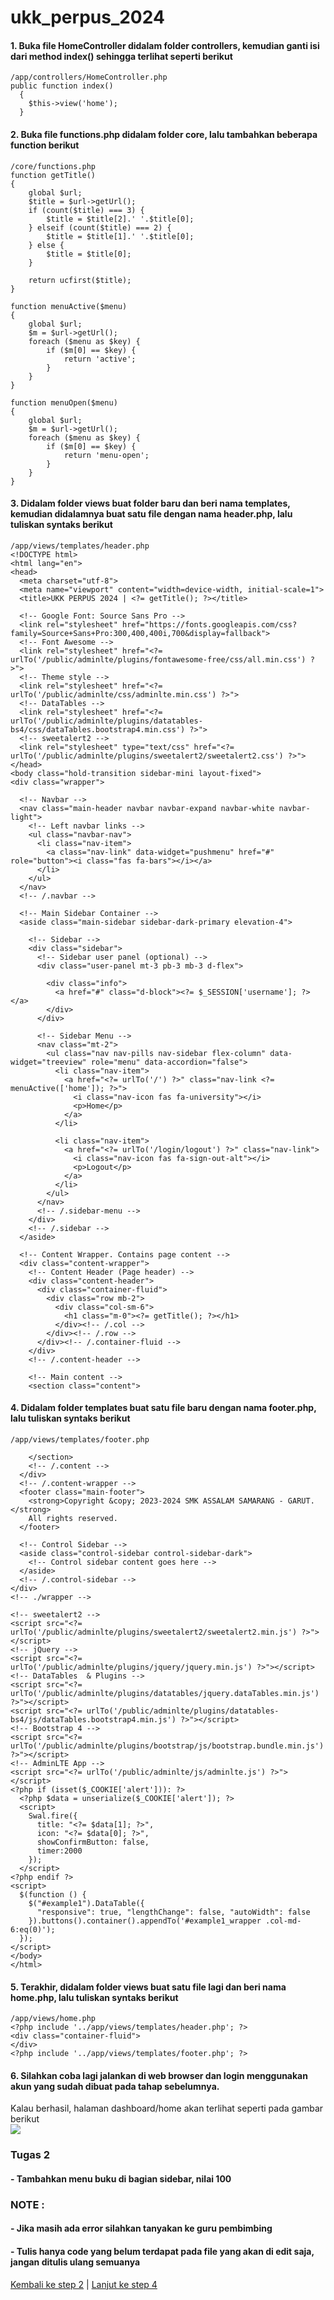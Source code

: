 # ukk_perpus_2024
#### 1. Buka file HomeController didalam folder controllers, kemudian ganti isi dari method index() sehingga terlihat seperti berikut
```
/app/controllers/HomeController.php
public function index()
  {
    $this->view('home');
  }
```
#### 2. Buka file functions.php didalam folder core, lalu tambahkan beberapa function berikut
```
/core/functions.php
function getTitle()
{
	global $url;
	$title = $url->getUrl();
	if (count($title) === 3) {
		$title = $title[2].' '.$title[0];
	} elseif (count($title) === 2) {
		$title = $title[1].' '.$title[0];
	} else {
		$title = $title[0];
	}

	return ucfirst($title);
}

function menuActive($menu)
{
	global $url;
	$m = $url->getUrl();
	foreach ($menu as $key) {
		if ($m[0] == $key) {
			return 'active';
		}
	}
}

function menuOpen($menu)
{
	global $url;
	$m = $url->getUrl();
	foreach ($menu as $key) {
		if ($m[0] == $key) {
			return 'menu-open';
		}
	}
}
```
#### 3. Didalam folder views buat folder baru dan beri nama templates, kemudian didalamnya buat satu file dengan nama header.php, lalu tuliskan syntaks berikut
```
/app/views/templates/header.php
<!DOCTYPE html>
<html lang="en">
<head>
  <meta charset="utf-8">
  <meta name="viewport" content="width=device-width, initial-scale=1">
  <title>UKK PERPUS 2024 | <?= getTitle(); ?></title>

  <!-- Google Font: Source Sans Pro -->
  <link rel="stylesheet" href="https://fonts.googleapis.com/css?family=Source+Sans+Pro:300,400,400i,700&display=fallback">
  <!-- Font Awesome -->
  <link rel="stylesheet" href="<?= urlTo('/public/adminlte/plugins/fontawesome-free/css/all.min.css') ?>">
  <!-- Theme style -->
  <link rel="stylesheet" href="<?= urlTo('/public/adminlte/css/adminlte.min.css') ?>">
  <!-- DataTables -->
  <link rel="stylesheet" href="<?= urlTo('/public/adminlte/plugins/datatables-bs4/css/dataTables.bootstrap4.min.css') ?>">
  <!-- sweetalert2 -->
  <link rel="stylesheet" type="text/css" href="<?= urlTo('/public/adminlte/plugins/sweetalert2/sweetalert2.css') ?>">
</head>
<body class="hold-transition sidebar-mini layout-fixed">
<div class="wrapper">

  <!-- Navbar -->
  <nav class="main-header navbar navbar-expand navbar-white navbar-light">
    <!-- Left navbar links -->
    <ul class="navbar-nav">
      <li class="nav-item">
        <a class="nav-link" data-widget="pushmenu" href="#" role="button"><i class="fas fa-bars"></i></a>
      </li>
    </ul>
  </nav>
  <!-- /.navbar -->

  <!-- Main Sidebar Container -->
  <aside class="main-sidebar sidebar-dark-primary elevation-4">

    <!-- Sidebar -->
    <div class="sidebar">
      <!-- Sidebar user panel (optional) -->
      <div class="user-panel mt-3 pb-3 mb-3 d-flex">

        <div class="info">
          <a href="#" class="d-block"><?= $_SESSION['username']; ?></a>
        </div>
      </div>

      <!-- Sidebar Menu -->
      <nav class="mt-2">
        <ul class="nav nav-pills nav-sidebar flex-column" data-widget="treeview" role="menu" data-accordion="false">
          <li class="nav-item">
            <a href="<?= urlTo('/') ?>" class="nav-link <?= menuActive(['home']); ?>">
              <i class="nav-icon fas fa-university"></i>
              <p>Home</p>
            </a>
          </li>

          <li class="nav-item">
            <a href="<?= urlTo('/login/logout') ?>" class="nav-link">
              <i class="nav-icon fas fa-sign-out-alt"></i>
              <p>Logout</p>
            </a>
          </li>
        </ul>
      </nav>
      <!-- /.sidebar-menu -->
    </div>
    <!-- /.sidebar -->
  </aside>

  <!-- Content Wrapper. Contains page content -->
  <div class="content-wrapper">
    <!-- Content Header (Page header) -->
    <div class="content-header">
      <div class="container-fluid">
        <div class="row mb-2">
          <div class="col-sm-6">
            <h1 class="m-0"><?= getTitle(); ?></h1>
          </div><!-- /.col -->
        </div><!-- /.row -->
      </div><!-- /.container-fluid -->
    </div>
    <!-- /.content-header -->

    <!-- Main content -->
    <section class="content">
```
#### 4. Didalam folder templates buat satu file baru dengan nama footer.php, lalu tuliskan syntaks berikut
```
/app/views/templates/footer.php

    </section>
    <!-- /.content -->
  </div>
  <!-- /.content-wrapper -->
  <footer class="main-footer">
    <strong>Copyright &copy; 2023-2024 SMK ASSALAM SAMARANG - GARUT.</strong>
    All rights reserved.
  </footer>

  <!-- Control Sidebar -->
  <aside class="control-sidebar control-sidebar-dark">
    <!-- Control sidebar content goes here -->
  </aside>
  <!-- /.control-sidebar -->
</div>
<!-- ./wrapper -->

<!-- sweetalert2 -->
<script src="<?= urlTo('/public/adminlte/plugins/sweetalert2/sweetalert2.min.js') ?>"></script>
<!-- jQuery -->
<script src="<?= urlTo('/public/adminlte/plugins/jquery/jquery.min.js') ?>"></script>
<!-- DataTables  & Plugins -->
<script src="<?= urlTo('/public/adminlte/plugins/datatables/jquery.dataTables.min.js') ?>"></script>
<script src="<?= urlTo('/public/adminlte/plugins/datatables-bs4/js/dataTables.bootstrap4.min.js') ?>"></script>
<!-- Bootstrap 4 -->
<script src="<?= urlTo('/public/adminlte/plugins/bootstrap/js/bootstrap.bundle.min.js') ?>"></script>
<!-- AdminLTE App -->
<script src="<?= urlTo('/public/adminlte/js/adminlte.js') ?>"></script>
<?php if (isset($_COOKIE['alert'])): ?>
  <?php $data = unserialize($_COOKIE['alert']); ?>
  <script>
    Swal.fire({
      title: "<?= $data[1]; ?>",
      icon: "<?= $data[0]; ?>",
      showConfirmButton: false,
      timer:2000
    });
  </script>
<?php endif ?>
<script>
  $(function () {
    $("#example1").DataTable({
      "responsive": true, "lengthChange": false, "autoWidth": false
    }).buttons().container().appendTo('#example1_wrapper .col-md-6:eq(0)');
  });
</script>
</body>
</html>
```
#### 5. Terakhir, didalam folder views buat satu file lagi dan beri nama home.php, lalu tuliskan syntaks berikut
```
/app/views/home.php
<?php include '../app/views/templates/header.php'; ?>
<div class="container-fluid">
</div>
<?php include '../app/views/templates/footer.php'; ?>
```
#### 6. Silahkan coba lagi jalankan di web browser dan login menggunakan akun yang sudah dibuat pada tahap sebelumnya.
Kalau berhasil, halaman dashboard/home akan terlihat seperti pada gambar berikut<br>
![](https://github.com/irawankilmer/ukk_perpus_2024/blob/step-4/img/home.PNG)

### Tugas 2
#### - Tambahkan menu buku di bagian sidebar, nilai 100

### NOTE :
#### - Jika masih ada error silahkan tanyakan ke guru pembimbing
#### - Tulis hanya code yang belum terdapat pada file yang akan di edit saja, jangan ditulis ulang semuanya
[Kembali ke step 2](https://github.com/irawankilmer/ukk_perpus_2024/tree/step-3) | 
[Lanjut ke step 4](https://github.com/irawankilmer/ukk_perpus_2024/tree/step-5)
